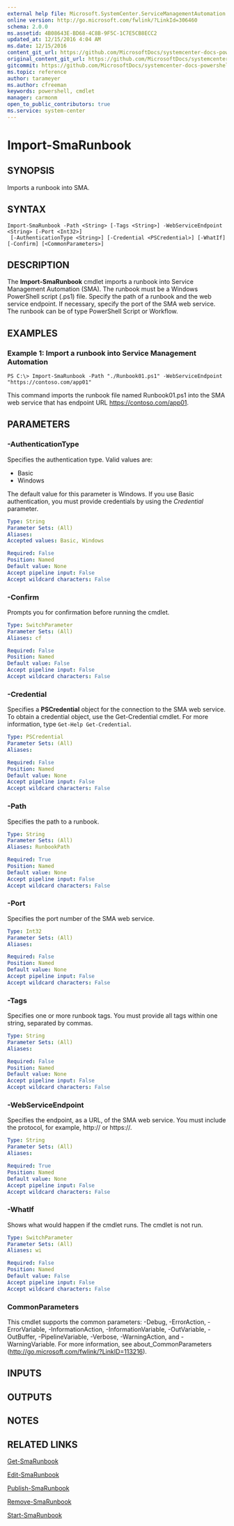 ```yaml
---
external help file: Microsoft.SystemCenter.ServiceManagementAutomation.dll-Help.xml
online version: http://go.microsoft.com/fwlink/?LinkId=306460
schema: 2.0.0
ms.assetid: 4B08643E-BD68-4C8B-9F5C-1C7E5CB8ECC2
updated_at: 12/15/2016 4:04 AM
ms.date: 12/15/2016
content_git_url: https://github.com/MicrosoftDocs/systemcenter-docs-powershell/blob/master/systemcenter-cmdlets/SystemCenter2016/ServiceManagementAutomation/vlatest/Import-SmaRunbook.md
original_content_git_url: https://github.com/MicrosoftDocs/systemcenter-docs-powershell/blob/master/systemcenter-cmdlets/SystemCenter2016/ServiceManagementAutomation/vlatest/Import-SmaRunbook.md
gitcommit: https://github.com/MicrosoftDocs/systemcenter-docs-powershell/blob/7df4508c7b907a214e6a8eca76037b06065ef078/systemcenter-cmdlets/SystemCenter2016/ServiceManagementAutomation/vlatest/Import-SmaRunbook.md
ms.topic: reference
author: tarameyer
ms.author: cfreeman
keywords: powershell, cmdlet
manager: carmonm
open_to_public_contributors: true
ms.service: system-center
---
```


# Import-SmaRunbook

## SYNOPSIS
Imports a runbook into SMA.

## SYNTAX

```
Import-SmaRunbook -Path <String> [-Tags <String>] -WebServiceEndpoint <String> [-Port <Int32>]
 [-AuthenticationType <String>] [-Credential <PSCredential>] [-WhatIf] [-Confirm] [<CommonParameters>]
```

## DESCRIPTION
The **Import-SmaRunbook** cmdlet imports a runbook into Service Management Automation (SMA).
The runbook must be a Windows PowerShell script (.ps1) file.
Specify the path of a runbook and the web service endpoint.
If necessary, specify the port of the SMA web service.
The runbook can be of type PowerShell Script or Workflow.

## EXAMPLES

### Example 1: Import a runbook into Service Management Automation
```
PS C:\> Import-SmaRunbook -Path "./Runbook01.ps1" -WebServiceEndpoint "https://contoso.com/app01"
```

This command imports the runbook file named Runbook01.ps1 into the SMA web service that has endpoint URL https://contoso.com/app01.

## PARAMETERS

### -AuthenticationType
Specifies the authentication type.
Valid values are: 

- Basic
- Windows

The default value for this parameter is Windows.
If you use Basic authentication, you must provide credentials by using the *Credential* parameter.

```yaml
Type: String
Parameter Sets: (All)
Aliases: 
Accepted values: Basic, Windows

Required: False
Position: Named
Default value: None
Accept pipeline input: False
Accept wildcard characters: False
```

### -Confirm
Prompts you for confirmation before running the cmdlet.

```yaml
Type: SwitchParameter
Parameter Sets: (All)
Aliases: cf

Required: False
Position: Named
Default value: False
Accept pipeline input: False
Accept wildcard characters: False
```

### -Credential
Specifies a **PSCredential** object for the connection to the SMA web service.
To obtain a credential object, use the Get-Credential cmdlet.
For more information, type `Get-Help Get-Credential`.

```yaml
Type: PSCredential
Parameter Sets: (All)
Aliases: 

Required: False
Position: Named
Default value: None
Accept pipeline input: False
Accept wildcard characters: False
```

### -Path
Specifies the path to a runbook.

```yaml
Type: String
Parameter Sets: (All)
Aliases: RunbookPath

Required: True
Position: Named
Default value: None
Accept pipeline input: False
Accept wildcard characters: False
```

### -Port
Specifies the port number of the SMA web service.

```yaml
Type: Int32
Parameter Sets: (All)
Aliases: 

Required: False
Position: Named
Default value: None
Accept pipeline input: False
Accept wildcard characters: False
```

### -Tags
Specifies one or more runbook tags.
You must provide all tags within one string, separated by commas.

```yaml
Type: String
Parameter Sets: (All)
Aliases: 

Required: False
Position: Named
Default value: None
Accept pipeline input: False
Accept wildcard characters: False
```

### -WebServiceEndpoint
Specifies the endpoint, as a URL, of the SMA web service.
You must include the protocol, for example, http:// or https://.

```yaml
Type: String
Parameter Sets: (All)
Aliases: 

Required: True
Position: Named
Default value: None
Accept pipeline input: False
Accept wildcard characters: False
```

### -WhatIf
Shows what would happen if the cmdlet runs.
The cmdlet is not run.

```yaml
Type: SwitchParameter
Parameter Sets: (All)
Aliases: wi

Required: False
Position: Named
Default value: False
Accept pipeline input: False
Accept wildcard characters: False
```

### CommonParameters
This cmdlet supports the common parameters: -Debug, -ErrorAction, -ErrorVariable, -InformationAction, -InformationVariable, -OutVariable, -OutBuffer, -PipelineVariable, -Verbose, -WarningAction, and -WarningVariable. For more information, see about_CommonParameters (http://go.microsoft.com/fwlink/?LinkID=113216).

## INPUTS

## OUTPUTS

## NOTES

## RELATED LINKS

[Get-SmaRunbook](xref:SystemCenter2016/ServiceManagementAutomation/vlatest/Get-SmaRunbook.md)

[Edit-SmaRunbook](xref:SystemCenter2016/ServiceManagementAutomation/vlatest/Edit-SmaRunbook.md)

[Publish-SmaRunbook](xref:SystemCenter2016/ServiceManagementAutomation/vlatest/Publish-SmaRunbook.md)

[Remove-SmaRunbook](xref:SystemCenter2016/ServiceManagementAutomation/vlatest/Remove-SmaRunbook.md)

[Start-SmaRunbook](xref:SystemCenter2016/ServiceManagementAutomation/vlatest/Start-SmaRunbook.md)

